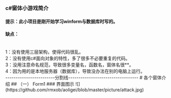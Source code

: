 ### c#窗体小游戏简介
#### 提示：此小项目是刚开始学习winform与数据库时写的。
#### 缺点：
<br>
1：没有使用三层架构，使得代码很乱。<br>
2：没有使用c#面向对象的特性，多了很多不必要重复的代码。<br>
3：没用注意命名规范，导致很多变量名，函数名，窗体名很**。<br>
4：因为用的是本地服务器（数据库），导致没办法在别的电脑上运行。<br>
------------------------分割线----------------------------------
# 各个窗体介绍
## （一） Form1
### 界面图示
![](https://github.com/rmxob/aoligei/blob/master/picture/attack.jpg)
